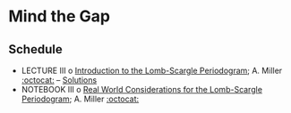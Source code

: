 # Mind the Gap

## Schedule 

 * LECTURE III  o  [Introduction to the Lomb-Scargle Periodogram](IntroductionToTheLombScarglePeriodogram.ipynb); A. Miller [:octocat:](https://github.com/adamamiller) – [Solutions](IntroductionToTheLombScarglePeriodogramSolutions.ipynb)
 * NOTEBOOK III  o  [Real World Considerations for the Lomb-Scargle Periodogram](RealWorldLombScargle.ipynb); A. Miller [:octocat:](https://github.com/adamamiller)
